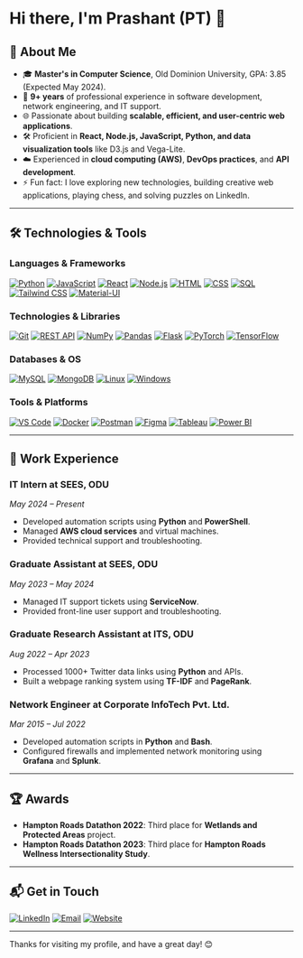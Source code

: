 # Hi there, I'm Prashant (PT) 👋

## 🚀 About Me

- 🎓 **Master's in Computer Science**, Old Dominion University, GPA: 3.85 (Expected May 2024).
- 💼 **9+ years** of professional experience in software development, network engineering, and IT support.
- 🌐 Passionate about building **scalable, efficient, and user-centric web applications**.
- 🛠️ Proficient in **React, Node.js, JavaScript, Python, and data visualization tools** like D3.js and Vega-Lite.
- ☁️ Experienced in **cloud computing (AWS)**, **DevOps practices**, and **API development**.
- ⚡ Fun fact: I love exploring new technologies, building creative web applications, playing chess, and solving puzzles on LinkedIn.

---

## 🛠️ Technologies & Tools

### **Languages & Frameworks**
[![Python](https://img.shields.io/badge/Python-3776AB?logo=python&logoColor=fff)](https://www.python.org)
[![JavaScript](https://img.shields.io/badge/JavaScript-F7DF1E?logo=javascript&logoColor=000)](https://developer.mozilla.org/en-US/docs/Web/JavaScript)
[![React](https://img.shields.io/badge/React-61DAFB?logo=react&logoColor=000)](https://reactjs.org)
[![Node.js](https://img.shields.io/badge/Node.js-339933?logo=nodedotjs&logoColor=fff)](https://nodejs.org)
[![HTML](https://img.shields.io/badge/HTML-E34F26?logo=html5&logoColor=fff)](https://developer.mozilla.org/en-US/docs/Web/HTML)
[![CSS](https://img.shields.io/badge/CSS-1572B6?logo=css3&logoColor=fff)](https://developer.mozilla.org/en-US/docs/Web/CSS)
[![SQL](https://img.shields.io/badge/SQL-4479A1?logo=mysql&logoColor=fff)](https://www.mysql.com)
[![Tailwind CSS](https://img.shields.io/badge/Tailwind%20CSS-06B6D4?logo=tailwindcss&logoColor=fff)](https://tailwindcss.com)
[![Material-UI](https://img.shields.io/badge/Material%20UI-0081CB?logo=materialui&logoColor=fff)](https://mui.com)

### **Technologies & Libraries**
[![Git](https://img.shields.io/badge/Git-F05032?logo=git&logoColor=fff)](https://git-scm.com)
[![REST API](https://img.shields.io/badge/REST%20API-FF6F61?logo=rest&logoColor=fff)](https://en.wikipedia.org/wiki/Representational_state_transfer)
[![NumPy](https://img.shields.io/badge/NumPy-013243?logo=numpy&logoColor=fff)](https://numpy.org)
[![Pandas](https://img.shields.io/badge/Pandas-150458?logo=pandas&logoColor=fff)](https://pandas.pydata.org)
[![Flask](https://img.shields.io/badge/Flask-000000?logo=flask&logoColor=fff)](https://flask.palletsprojects.com)
[![PyTorch](https://img.shields.io/badge/PyTorch-EE4C2C?logo=pytorch&logoColor=fff)](https://pytorch.org)
[![TensorFlow](https://img.shields.io/badge/TensorFlow-FF6F00?logo=tensorflow&logoColor=fff)](https://www.tensorflow.org)

### **Databases & OS**
[![MySQL](https://img.shields.io/badge/MySQL-4479A1?logo=mysql&logoColor=fff)](https://www.mysql.com)
[![MongoDB](https://img.shields.io/badge/MongoDB-47A248?logo=mongodb&logoColor=fff)](https://www.mongodb.com)
[![Linux](https://img.shields.io/badge/Linux-FCC624?logo=linux&logoColor=000)](https://www.linux.org)
[![Windows](https://img.shields.io/badge/Windows-0078D6?logo=windows&logoColor=fff)](https://www.microsoft.com/windows)

### **Tools & Platforms**
[![VS Code](https://img.shields.io/badge/VS%20Code-007ACC?logo=visualstudiocode&logoColor=fff)](https://code.visualstudio.com)
[![Docker](https://img.shields.io/badge/Docker-2496ED?logo=docker&logoColor=fff)](https://www.docker.com)
[![Postman](https://img.shields.io/badge/Postman-FF6C37?logo=postman&logoColor=fff)](https://www.postman.com)
[![Figma](https://img.shields.io/badge/Figma-F24E1E?logo=figma&logoColor=fff)](https://www.figma.com)
[![Tableau](https://img.shields.io/badge/Tableau-E97627?logo=tableau&logoColor=fff)](https://www.tableau.com)
[![Power BI](https://img.shields.io/badge/Power%20BI-F2C811?logo=powerbi&logoColor=000)](https://powerbi.microsoft.com)

---

## 💼 Work Experience

### **IT Intern** at SEES, ODU  
*May 2024 – Present*  
- Developed automation scripts using **Python** and **PowerShell**.
- Managed **AWS cloud services** and virtual machines.
- Provided technical support and troubleshooting.

### **Graduate Assistant** at SEES, ODU  
*May 2023 – May 2024*  
- Managed IT support tickets using **ServiceNow**.
- Provided front-line user support and troubleshooting.

### **Graduate Research Assistant** at ITS, ODU  
*Aug 2022 – Apr 2023*  
- Processed 1000+ Twitter data links using **Python** and APIs.
- Built a webpage ranking system using **TF-IDF** and **PageRank**.

### **Network Engineer** at Corporate InfoTech Pvt. Ltd.  
*Mar 2015 – Jul 2022*  
- Developed automation scripts in **Python** and **Bash**.
- Configured firewalls and implemented network monitoring using **Grafana** and **Splunk**.

---

## 🏆 Awards

- **Hampton Roads Datathon 2022**: Third place for **Wetlands and Protected Areas** project.
- **Hampton Roads Datathon 2023**: Third place for **Hampton Roads Wellness Intersectionality Study**.

---

## 📬 Get in Touch

[![LinkedIn](https://img.shields.io/badge/-LinkedIn-blue?style=flat&logo=linkedin&logoColor=white)](https://linkedin.com/in/Badjedi04)
[![Email](https://img.shields.io/badge/-Email-D14836?style=flat&logo=gmail&logoColor=white)](mailto:tomar.p@aol.com)
[![Website](https://img.shields.io/badge/-Website-00A98F?style=flat&logo=internet-explorer&logoColor=white)](https://badjedi04.github.io)

---

Thanks for visiting my profile, and have a great day! 😊
